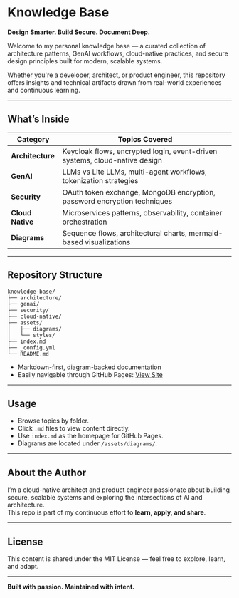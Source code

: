 # Knowledge Base

**Design Smarter. Build Secure. Document Deep.**

Welcome to my personal knowledge base — a curated collection of architecture patterns, GenAI workflows, cloud-native practices, and secure design principles built for modern, scalable systems.

Whether you're a developer, architect, or product engineer, this repository offers insights and technical artifacts drawn from real-world experiences and continuous learning.

---

## **What’s Inside**

| Category        | Topics Covered                                                             |
|----------------|------------------------------------------------------------------------------|
| **Architecture** | Keycloak flows, encrypted login, event-driven systems, cloud-native design |
| **GenAI**         | LLMs vs Lite LLMs, multi-agent workflows, tokenization strategies          |
| **Security**      | OAuth token exchange, MongoDB encryption, password encryption techniques   |
| **Cloud Native**  | Microservices patterns, observability, container orchestration             |
| **Diagrams**      | Sequence flows, architectural charts, mermaid-based visualizations         |

---

## **Repository Structure**

```
knowledge-base/
├── architecture/
├── genai/
├── security/
├── cloud-native/
├── assets/
│   ├── diagrams/
│   └── styles/
├── index.md
├── _config.yml
└── README.md
```

- Markdown-first, diagram-backed documentation
- Easily navigable through GitHub Pages: [View Site](https://yourusername.github.io/knowledge-base/)

---

## **Usage**

- Browse topics by folder.
- Click `.md` files to view content directly.
- Use `index.md` as the homepage for GitHub Pages.
- Diagrams are located under `/assets/diagrams/`.

---

## **About the Author**

I’m a cloud-native architect and product engineer passionate about building secure, scalable systems and exploring the intersections of AI and architecture.  
This repo is part of my continuous effort to **learn, apply, and share**.

---

## **License**

This content is shared under the MIT License — feel free to explore, learn, and adapt.

---

**Built with passion. Maintained with intent.**
